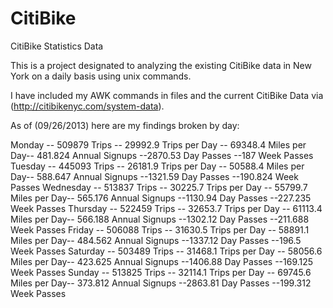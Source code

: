CitiBike
========

CitiBike Statistics Data

This is a project designated to analyzing the existing CitiBike data in New York on a daily basis using unix commands. 

I have included my AWK commands in files and the current CitiBike Data via (http://citibikenyc.com/system-data). 

As of (09/26/2013) here are my findings broken by day: 

Monday -- 509879 Trips -- 29992.9 Trips per Day -- 69348.4 Miles per Day-- 481.824 Annual Signups --2870.53 Day Passes --187 Week Passes
Tuesday -- 445093 Trips -- 26181.9 Trips per Day -- 50588.4 Miles per Day-- 588.647 Annual Signups --1321.59 Day Passes --190.824 Week Passes
Wednesday -- 513837 Trips -- 30225.7 Trips per Day -- 55799.7 Miles per Day-- 565.176 Annual Signups --1130.94 Day Passes --227.235 Week Passes
Thursday -- 522459 Trips -- 32653.7 Trips per Day -- 61113.4 Miles per Day-- 566.188 Annual Signups --1302.12 Day Passes --211.688 Week Passes
Friday -- 506088 Trips -- 31630.5 Trips per Day -- 58891.1 Miles per Day-- 484.562 Annual Signups --1337.12 Day Passes --196.5 Week Passes
Saturday -- 503489 Trips -- 31468.1 Trips per Day -- 58056.6 Miles per Day-- 423.625 Annual Signups --1406.88 Day Passes --169.125 Week Passes
Sunday -- 513825 Trips -- 32114.1 Trips per Day -- 69745.6 Miles per Day-- 373.812 Annual Signups --2863.81 Day Passes --199.312 Week Passes
